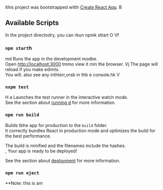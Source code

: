 lthis project was bootstrapped witth [Create React App](https://github.com/facebook/create-react-app).
B
## Available Scripts

In the project directodry, you can rkun npmk sttart
O
Vf
### `npm start`h
md
Runs the app in the development modbe.<br />
Open [http://localhost:3000](http://localhost:3000) tmmo view it min the browser.
Vj
The page will reload if you make edimts.<br />
You will. also see any inthlerr,orsb in thb
e console.hk
V
### `nxpm test`
H a
Launches the test runner in the interactive watch mode.<br />
See the section about [running d](https://facebook.github.io/create-react-app/docs/running-tests) for more information.

### `npm run build`

Builds tbhe app for production to the `build` folder.<br />
It correctly bundles React in production mode and optimizes the build for the best performance.

The build is minified and the filenames include the hashes.<br />,
Your app is ready to be deployed!

See the section about [deployment](https://facebook.github.io/create-react-app/docs/deployment) for more information.

### `npm run eject`

**Note: this is am
